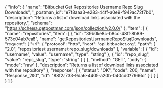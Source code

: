 {
  "info": {
    "name": "Bitbucket Get Repositories Username Repo Slug Downloads",
    "_postman_id": "e7f8aaa3-e283-44ff-a0e9-f949ac72f7b0",
    "description": "Returns a list of download links associated with the repository.",
    "schema": "https://schema.getpostman.com/json/collection/v2.0.0/"
  },
  "item": [
    {
      "name": "repositories",
      "item": [
        {
          "id": "39b0be8c-b8cc-48ff-8b89-573c04ab7ea8",
          "name": "getRepositoriesUsernameRepoSlugDownloads",
          "request": {
            "url": {
              "protocol": "http",
              "host": "api.bitbucket.org",
              "path": [
                "2.0",
                "repositories/:username/:repo_slug/downloads"
              ],
              "variable": [
                {
                  "id": "username",
                  "value": "username",
                  "type": "string"
                },
                {
                  "id": "repo_slug",
                  "value": "repo_slug",
                  "type": "string"
                }
              ]
            },
            "method": "GET",
            "body": {
              "mode": "raw"
            },
            "description": "Returns a list of download links associated with the repository"
          },
          "response": [
            {
              "status": "OK",
              "code": 200,
              "name": "Response_200",
              "id": "88f2a733-9da6-4409-a20b-040cd027966d"
            }
          ]
        }
      ]
    }
  ]
}